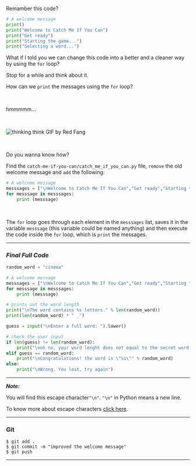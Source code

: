 ﻿Remamber this code?

```python
# A welcome message
print()
print("Welcome to Catch Me If You Can")
print("Get ready")
print("Starting the game...")
print("Selecting a word...")
```
What if I told you we can change this code into a better and a cleaner way by using the `for` loop?

Stop for  a while and think about it.

How can we `print` the messages using the `for` loop?

<br>

hmmmmm...

<br>

![thinking think GIF by Red Fang](https://media1.giphy.com/media/l3vRioHcAYTTZbXQA/giphy.gif?cid=ecf05e479162bd1ff634da3b63935a514c202f8249615693&rid=giphy.gif)


<br>


Do you wanna know how?

Find the `catch-me-if-you-can/catch_me_if_you_can.py` file, `remove` the old welcome message and `add` the following:

```python
# A welcome message
messsages = ["\nWelcome to Catch Me If You Can","Get ready","Starting the game...","Selecting a word..."]
for messsage in messsages:
    print (messsage)
```

<br>

The `for` loop goes through each element in the `messsages` list, saves it in the variable `messsage` (this variable could be named anything) and then execute the code inside the `for` loop, which is `print` the messages.

---
### *Final Full Code*

```python
random_word = "cinema"

# A welcome message
messsages = ["\nWelcome to Catch Me If You Can","Get ready","Starting the game...","Selecting a word..."]
for messsage in messsages:
    print (messsage)

# prints out the word length
print("\nThe word contains %s letters." % len(random_word))
print(len(random_word) * " _")

guess = input("\nEnter a full word: ").lower()

# check the user input
if len(guess) != len(random_word):
    print("\noh no, your word lenght does not equal to the secret word!")
elif guess == random_word:
    print("\nCongratulations! the word is \"%s\"" % random_word)
else:
    print("\nWrong. You lost, try again")
```

---
***Note:***

 You will find this escape character`"\n"`. `"\n"` in Python means a new line.

To know more about escape characters [click here](https://www.w3schools.com/python/gloss_python_escape_characters.asp).


----------

### Git


```
$ git add .
$ git commit -m "improved the welcome message"
$ git push
```

----------



